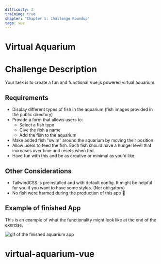 ```yaml
---
difficulty: 2
training: true
chapter: "Chapter 5: Challenge Roundup"
tags: vue
---
```


# Virtual Aquarium

# Challenge Description

Your task is to create a fun and functional Vue.js powered virtual aquarium.

## Requirements

- Display different types of fish in the aquarium (fish images provided in the public directory)
- Provide a form that allows users to:
  - Select a fish type
  - Give the fish a name
  - Add the fish to the aquarium
- Make added fish "swim" around the aquarium by moving their position
- Allow users to feed the fish. Each fish should have a hunger level that increases over time and resets when fed.
- Have fun with this and be as creative or minimal as you'd like.

## Other Considerations

- TailwindCSS is preinstalled and with default config. It might be helpful for you if you want to have some styles. (Not obligatory)
- No fish were harmed during the production of this app 🤪

## Example of finished App

This is an example of what the functionality might look like at the end of the exercise.

![gif of the finished aquarium app](https://imgur.com/BTT0xxK.gif)
# virtual-aquarium-vue
